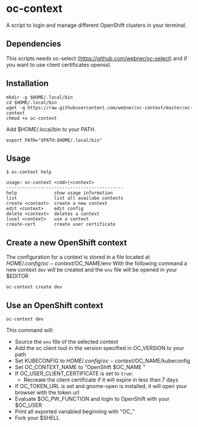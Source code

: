 # oc-context
A script to login and manage different OpenShift clusters in your terminal.

## Dependencies
This scripts needs oc-select (https://github.com/webner/oc-select) and if you want to use client certificates openssl.

## Installation
```
mkdir -p $HOME/.local/bin
cd $HOME/.local/bin
wget -q https://raw.githubusercontent.com/webner/oc-context/master/oc-context
chmod +x oc-context
```

Add $HOME/.local/bin to your PATH.
```
export PATH="$PATH:$HOME/.local/bin"
```

## Usage
```
$ oc-context help

usage: oc-context <cmd>|<context>
--------------------------------------------
help              show usage information
list              list all availabe contexts
create <context>  create a new context
edit <context>    edit config
delete <context>  deletes a context
[use] <context>   use a context
create-cert       create user certificate
```

## Create a new OpenShift context
The configuration for a context is stored in a file located at $HOME/.config/oc-context/$OC_NAME/env
With the following command a new context `dev` will be created and the `env` file will be opened in your $EDITOR

```
oc-context create dev
```

## Use an OpenShift context

```
oc-context dev
```

This command will:
 - Source the `env` file of the selected context
 - Add the oc client tool in the version specified in OC_VERSION to your path
 - Set KUBECONFIG to $HOME/.config/oc-context/$OC_NAME/kubeconfig
 - Set OC_CONTEXT_NAME to "OpenShift $OC_NAME "
 - If OC_USER_CLIENT_CERTIFICATE is set to `true`:
   - Recreate the client certificate if it will expire in less than 7 days
 - If OC_TOKEN_URL is set and gnome-open is installed, it will open your browser with the token url
 - Evaluate $OC_PW_FUNCTION and login to OpenShift with your $OC_USER
 - Print all exported variabled beginning with "OC_"
 - Fork your $SHELL
 




